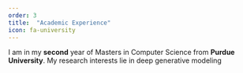 ```yaml
---
order: 3
title:  "Academic Experience"
icon: fa-university
---
```

I am in my <strong>second</strong> year of Masters in Computer Science from <strong>Purdue 
University</strong>. My research interests lie in deep generative modeling
